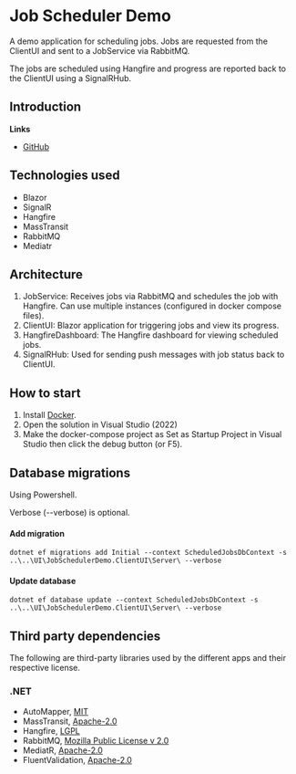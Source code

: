 # Job Scheduler Demo

A demo application for scheduling jobs. Jobs are requested from the ClientUI and sent to a JobService via RabbitMQ. 

The jobs are scheduled using Hangfire and progress are reported back to the ClientUI using a SignalRHub.

## Introduction

**Links**
- [GitHub](https://github.com/migaweb/JobSchedulerDemo)

## Technologies used
- Blazor
- SignalR
- Hangfire
- MassTransit
- RabbitMQ
- Mediatr

## Architecture
1. JobService: Receives jobs via RabbitMQ and schedules the job with Hangfire. Can use multiple instances (configured in docker compose files).
2. ClientUI: Blazor application for triggering jobs and view its progress.
3. HangfireDashboard: The Hangfire dashboard for viewing scheduled jobs.
4. SignalRHub: Used for sending push messages with job status back to ClientUI.

## How to start
1. Install [Docker](https://www.docker.com/).
2. Open the solution in Visual Studio (2022)
3. Make the docker-compose project as Set as Startup Project in Visual Studio then click the debug button (or F5).

## Database migrations
Using Powershell.

Verbose (--verbose) is optional.

#### Add migration
```
dotnet ef migrations add Initial --context ScheduledJobsDbContext -s ..\..\UI\JobSchedulerDemo.ClientUI\Server\ --verbose
```

#### Update database
```
dotnet ef database update --context ScheduledJobsDbContext -s ..\..\UI\JobSchedulerDemo.ClientUI\Server\ --verbose
```

## Third party dependencies
The following are third-party libraries used by the different apps and their respective license.
### .NET
- AutoMapper, [MIT](https://mit-license.org/)
- MassTransit, [Apache-2.0](https://licenses.nuget.org/Apache-2.0)
- Hangfire, [LGPL](https://raw.githubusercontent.com/HangfireIO/Hangfire/master/LICENSE.md)
- RabbitMQ, [Mozilla Public License v 2.0](https://www.rabbitmq.com/mpl.html)
- MediatR, [Apache-2.0](https://licenses.nuget.org/Apache-2.0)
- FluentValidation, [Apache-2.0](https://licenses.nuget.org/Apache-2.0)
